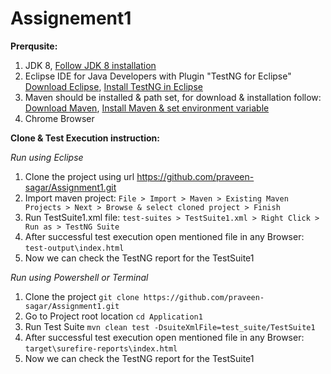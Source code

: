# Assignement1

**Prerqusite:**
1. JDK 8, [Follow JDK 8 installation](https://www.codejava.net/java-se/download-and-install-java-8-on-windows)
2. Eclipse IDE for Java Developers with Plugin "TestNG for Eclipse" [Download Eclipse](https://www.eclipse.org/downloads/packages/release/2022-03/r/eclipse-ide-java-developers), [Install TestNG in Eclipse](https://www.guru99.com/install-testng-in-eclipse.html)
3. Maven should be installed & path set, for download & installation follow: [Download Maven](https://maven.apache.org/download.cgi), [Install Maven & set environment variable](https://maven.apache.org/install.html)
4. Chrome Browser

**Clone & Test Execution instruction:**  

_Run using Eclipse_
1. Clone the project using url https://github.com/praveen-sagar/Assignment1.git  
2. Import maven project: `File > Import > Maven > Existing Maven Projects > Next > Browse & select cloned project > Finish`
3. Run TestSuite1.xml file: `test-suites > TestSuite1.xml > Right Click > Run as > TestNG Suite`
4. After successful test execution open mentioned file in any Browser: `test-output\index.html`
5. Now we can check the TestNG report for the TestSuite1


_Run using Powershell or Terminal_
1. Clone the project `git clone https://github.com/praveen-sagar/Assignment1.git`
2. Go to Project root location `cd Application1`
3. Run Test Suite `mvn clean test -DsuiteXmlFile=test_suite/TestSuite1`
4. After successful test execution open mentioned file in any Browser: `target\surefire-reports\index.html`
5. Now we can check the TestNG report for the TestSuite1
